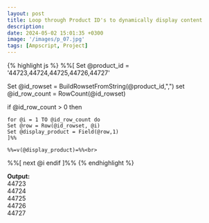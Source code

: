 ```yaml
---
layout: post
title: Loop through Product ID's to dynamically display content
description: 
date: 2024-05-02 15:01:35 +0300
image: '/images/p_07.jpg'
tags: [Ampscript, Project]
---
```



{% highlight js %}
%%[
Set @product_id = '44723,44724,44725,44726,44727'

Set @id_rowset = BuildRowsetFromString(@product_id,",")
set @id_row_count = RowCount(@id_rowset)

if @id_row_count > 0 then
    
    for @i = 1 TO @id_row_count do  
    Set @row = Row(@id_rowset, @i)
    Set @display_product = Field(@row,1)
    ]%%
    
    %%=v(@display_product)=%%<br>
    
%%[ next @i endif ]%%
{% endhighlight %}

<b>Output:</b><br>
44723<br>
44724<br>
44725<br>
44726<br>
44727